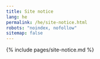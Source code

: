 ```yaml
---
title: Site notice
lang: he
permalink: /he/site-notice.html
robots: "noindex, nofollow"
sitemap: false
---
```


{% include pages/site-notice.md %}
